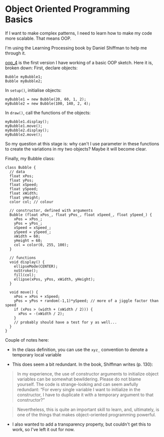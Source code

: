 # Object Oriented Programming Basics

If I want to make complex patterns, I need to learn how to make my code more scalable. That means OOP.

I'm using the Learning Processing book by Daniel Shiffman to help me through it.

[oop_4](oop_4/oop_4.pde) is the first version I have working of a basic OOP sketch. Here it is, broken down:
First, declare objects:

```processing
Bubble myBubble1;
Bubble myBubble2;
```

In `setup()`, initialise objects:

```processing
myBubble1 = new Bubble(20, 60, 1, 2);
myBubble2 = new Bubble(100, 140, 2, 4);
```

In `draw()`, call the functions of the objects:

```processing
myBubble1.display();
myBubble1.move();
myBubble2.display();
myBubble2.move();
```

So my question at this stage is: why can't I use parameter in these functions to create the variations in my two objects? Maybe it will become clear.

Finally, my Bubble class:

```processing
class Bubble { 
  // data
  float xPos;
  float yPos;
  float xSpeed;
  float ySpeed; 
  float xWidth;
  float yHeight;  
  color col; // colour
  
  // constructor, defined with arguments
  Bubble (float xPos_, float yPos_, float xSpeed_, float ySpeed_) { 
    xPos = xPos_;
    yPos = yPos_;
    xSpeed = xSpeed_;
    ySpeed = ySpeed_; 
    xWidth = 60;
    yHeight = 60;
    col = color(0, 255, 100);    
  }  
  
  // functions
  void display() {
    ellipseMode(CENTER);
    noStroke();
    fill(col);
    ellipse(xPos, yPos, xWidth, yHeight); 
  }
  
  void move() {
    xPos = xPos + xSpeed;  
    yPos = yPos + random(-1,1)*ySpeed; // more of a jiggle factor than speed
    if (xPos > (width + (xWidth / 2))) {
      xPos = -(xWidth / 2);
    }
    // probably should have a test for y as well...
  }  
}
```

Couple of notes here:

* In the class definition, you can use the `xyz_` convention to denote a temporary local variable

* This does seem a bit redundant. In the book, Shiffman writes (p. 130):

> In my experience, the use of constructor arguments to initialize object variables can be somewhat bewildering. Please do not blame yourself. The code is strange-looking and can seem awfully redundant: “For every single variable I want to initialize in the constructor, I have to duplicate it with a temporary argument to that constructor?”
 
> Nevertheless, this is quite an important skill to learn, and, ultimately, is one of the things that makes object-oriented programming powerful.

* I also wanted to add a transparency property, but couldn't get this to work, so I've left it out for now.
